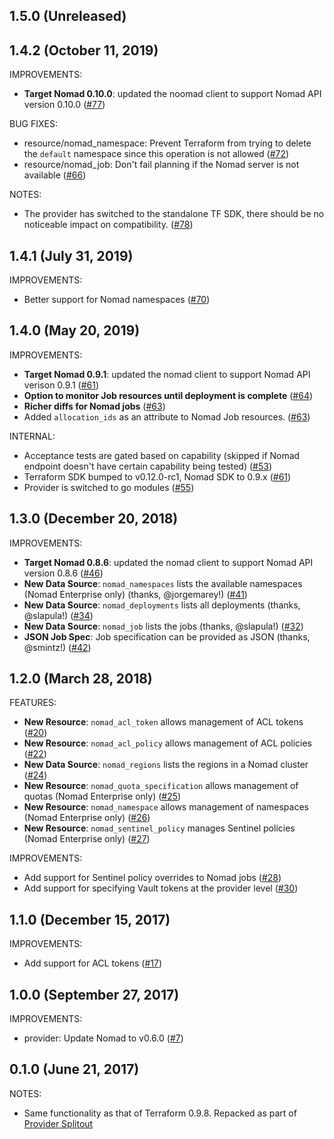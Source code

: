 ## 1.5.0 (Unreleased)
## 1.4.2 (October 11, 2019)

IMPROVEMENTS:

* **Target Nomad 0.10.0**: updated the noomad client to support Nomad API version 0.10.0 ([#77](https://github.com/terraform-providers/terraform-provider-nomad/issues/77))

BUG FIXES:

* resource/nomad_namespace: Prevent Terraform from trying to delete the `default` namespace since this operation is not allowed ([#72](https://github.com/terraform-providers/terraform-provider-nomad/issues/72))
* resource/nomad_job: Don't fail planning if the Nomad server is not available ([#66](https://github.com/terraform-providers/terraform-provider-nomad/issues/66))

NOTES:

* The provider has switched to the standalone TF SDK, there should be no noticeable impact on compatibility. ([#78](https://github.com/terraform-providers/terraform-provider-nomad/issues/78))

## 1.4.1 (July 31, 2019)

IMPROVEMENTS:
* Better support for Nomad namespaces ([#70](https://github.com/terraform-providers/terraform-provider-nomad/issues/70))

## 1.4.0 (May 20, 2019)

IMPROVEMENTS:
* **Target Nomad 0.9.1**: updated the nomad client to support Nomad API verison 0.9.1 ([#61](https://github.com/terraform-providers/terraform-provider-nomad/issues/61))
* **Option to monitor Job resources until deployment is complete** ([#64](https://github.com/terraform-providers/terraform-provider-nomad/issues/64))
* **Richer diffs for Nomad jobs** ([#63](https://github.com/terraform-providers/terraform-provider-nomad/issues/63))
* Added `allocation_ids` as an attribute to Nomad Job resources. ([#63](https://github.com/terraform-providers/terraform-provider-nomad/issues/63))

INTERNAL:

* Acceptance tests are gated based on capability (skipped if Nomad endpoint doesn't have certain capability being tested) ([#53](https://github.com/terraform-providers/terraform-provider-nomad/issues/53))
* Terraform SDK bumped to v0.12.0-rc1, Nomad SDK to 0.9.x ([#61](https://github.com/terraform-providers/terraform-provider-nomad/issues/61))
* Provider is switched to go modules ([#55](https://github.com/terraform-providers/terraform-provider-nomad/issues/55))

## 1.3.0 (December 20, 2018)

IMPROVEMENTS: 

* **Target Nomad 0.8.6**: updated the nomad client to support Nomad API version 0.8.6 ([#46](https://github.com/terraform-providers/terraform-provider-nomad/issues/46))
* **New Data Source**: `nomad_namespaces` lists the available namespaces (Nomad Enterprise only) (thanks, @jorgemarey!) ([#41](https://github.com/terraform-providers/terraform-provider-nomad/pull/41))
* **New Data Source**: `nomad_deployments` lists all deployments (thanks, @slapula!) ([#34](https://github.com/terraform-providers/terraform-provider-nomad/pull/34))
* **New Data Source**: `nomad_job` lists the jobs (thanks, @slapula!) ([#32](https://github.com/terraform-providers/terraform-provider-nomad/pull/32))
* **JSON Job Spec**: Job specification can be provided as JSON (thanks, @smintz!) ([#42](https://github.com/terraform-providers/terraform-provider-nomad/pull/42))

## 1.2.0 (March 28, 2018)

FEATURES:

* **New Resource**: `nomad_acl_token` allows management of ACL tokens ([#20](https://github.com/terraform-providers/terraform-provider-nomad/issues/20))
* **New Resource**: `nomad_acl_policy` allows management of ACL policies ([#22](https://github.com/terraform-providers/terraform-provider-nomad/issues/22))
* **New Data Source**: `nomad_regions` lists the regions in a Nomad cluster ([#24](https://github.com/terraform-providers/terraform-provider-nomad/issues/24))
* **New Resource**: `nomad_quota_specification` allows management of quotas (Nomad Enterprise only) ([#25](https://github.com/terraform-providers/terraform-provider-nomad/issues/25))
* **New Resource**: `nomad_namespace` allows management of namespaces (Nomad Enterprise only) ([#26](https://github.com/terraform-providers/terraform-provider-nomad/issues/26))
* **New Resource**: `nomad_sentinel_policy` manages Sentinel policies (Nomad Enterprise only) ([#27](https://github.com/terraform-providers/terraform-provider-nomad/issues/27))

IMPROVEMENTS:

* Add support for Sentinel policy overrides to Nomad jobs ([#28](https://github.com/terraform-providers/terraform-provider-nomad/issues/28))
* Add support for specifying Vault tokens at the provider level ([#30](https://github.com/terraform-providers/terraform-provider-nomad/issues/30))

## 1.1.0 (December 15, 2017)

IMPROVEMENTS:

* Add support for ACL tokens ([#17](https://github.com/terraform-providers/terraform-provider-nomad/issues/17))

## 1.0.0 (September 27, 2017)

IMPROVEMENTS:

* provider: Update Nomad to v0.6.0 ([#7](https://github.com/terraform-providers/terraform-provider-nomad/issues/7))

## 0.1.0 (June 21, 2017)

NOTES:

* Same functionality as that of Terraform 0.9.8. Repacked as part of [Provider Splitout](https://www.hashicorp.com/blog/upcoming-provider-changes-in-terraform-0-10/)
